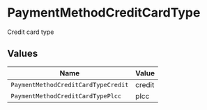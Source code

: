 # PaymentMethodCreditCardType

Credit card type


## Values

| Name                                | Value                               |
| ----------------------------------- | ----------------------------------- |
| `PaymentMethodCreditCardTypeCredit` | credit                              |
| `PaymentMethodCreditCardTypePlcc`   | plcc                                |
